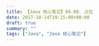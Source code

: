 ```yaml
---
title: 【Java 核心笔记】04.08. 占位
date: 2017-10-14T19:15:00+08:00
draft: true
summary: ""
tags: ["Java", "Java 核心笔记"]
---
```

